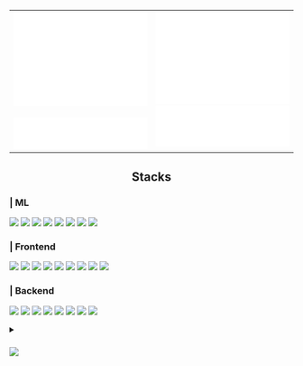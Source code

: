 <div align="center">
<!-- padding: 10px; border-radius: 10px -->

<div align="center">
  
  <!-- ![header](https://capsule-render.vercel.app/api?type=waving&color=gradient&height=300&section=header&text=Good%20to%20see%20you%20%F0%9F%A4%97) -->
  <!-- <img src="https://github.com/slowerthan5cmpersec/slowerthan5cmpersec/blob/main/src/5cm.gif" style="width: 90%"> -->
  <!--   style="padding: 10px; border-radius:6%; width: 80%;" -->
  <!--   <img src="https://i.gifer.com/Mc2n.gif" style="padding: 10px; border-radius:6% /9%;"> -->
  
</div>

<div>

<div align="center">
  <table>
    <tr>
      <td width="50%" valign="top">
        <picture width = 100% display="inline-block">
          <img src="/my-metrics-0.svg" alt="Metrics" width = 100% display="inline-block">
        </picture>
        <br><br>
        <picture width = 100% display="inline-block">
          <img src="/my-metrics-3.svg" alt="Metrics" width = 100% display="inline-block">
        </picture>
      </td>
      <td width="50%" valign="top">
        <picture width = 100% display="inline-block">
          <img src="/my-metrics-1.svg" alt="Metrics" width = 100% display="inline-block">
        </picture>
        <picture width = 100% display="inline-block">
          <img src="/my-metrics-2.svg" alt="Metrics" width = 100% display="inline-block">
        </picture>
      </td>
    </tr>
  </table>
</div>

  <!-- <div align="center">
    <picture width = 45% display="inline-block">
  <img src="/my-metrics-0.svg" alt="Metrics" width = 45% display="inline-block">
    </picture>
    <picture width = 45% display="inline-block">
  <img src="/my-metrics-1.svg" alt="Metrics" width = 45% display="inline-block">
    </picture>
  </div> -->

  
  
  <h2 align="center"> Stacks </h2>
  <div align="left">
  
  ###  <div align="left"> | ML </div>
  <picture><img src="https://img.shields.io/badge/PyTorch-fff?style=flat-square&logo=PyTorch&logoColor=EE4C2C"></picture>
  <picture><img src="https://img.shields.io/badge/Lightning-fff?style=flat-square&logo=Lightning&logoColor=792EE5"></picture>
  <picture><img src="https://img.shields.io/badge/Tensorflow-fff?style=flat-square&logo=Tensorflow&logoColor=FF6F00"></picture>
  <picture><img src="https://img.shields.io/badge/Keras-fff?style=flat-square&logo=Keras&logoColor=D00000"></picture>
  <picture><img src="https://img.shields.io/badge/scikit--learn-fff?style=flat-square&logo=scikit-learn&logoColor=F7931E"></picture>
  <picture><img src="https://img.shields.io/badge/Hugging Face-fff?style=flat-square&logo=huggingface&logoColor=#FFD21E"/></picture>
  <picture><img src="https://img.shields.io/badge/arXiv-fff?style=flat-square&logo=arXiv&logoColor=B31B1B"/></picture>
  <picture><img src="https://img.shields.io/badge/OpenCV-fff?style=flat-square&logo=OpenCV&logoColor=5C3EE8"/></picture>



  ### <div align="left"> | Frontend </div>
  <picture><img src="https://img.shields.io/badge/HTML5-fff?style=flat-square&logo=HTML5&logoColor=E34F26"></picture>
  <picture><img src="https://img.shields.io/badge/CSS3-fff?style=flat-square&logo=CSS&logoColor=1572B6"></picture>
  <picture><img src="https://img.shields.io/badge/Javascript-fff?style=flat-square&logo=Javascript&logoColor=F7DF1E"></picture>
  <picture><img src="https://img.shields.io/badge/Typescript-fff?style=flat-square&logo=Typescript&logoColor=3178C6"/></picture>
  <picture><img src="https://img.shields.io/badge/Node.js-fff?style=flat-square&logo=Node.js&logoColor=339933"></picture>
  <picture><img src="https://img.shields.io/badge/React-fff?style=flat-square&logo=React&logoColor=#61DAFB"></picture>
  <picture><img src="https://img.shields.io/badge/Tailwind CSS-fff?style=flat-square&logo=TailwindCSS&logoColor=06B6D4"/></picture>
  <picture><img src="https://img.shields.io/badge/Vite-fff?style=flat-square&logo=vite&logoColor=646CFF"/></picture>
  <picture><img src="https://img.shields.io/badge/CRA-fff?style=flat-square&logo=createreactapp&logoColor=#09D3AC"/></picture>
  <!-- <img src="https://img.shields.io/badge/Next.js-000000?style=flat-square&logo=Next.js&logoColor=white"> -->



  ### <div align="left"> | Backend </div>
  <picture><img src="https://img.shields.io/badge/Spring Boot-fff?style=flat-square&logo=SpringBoot&logoColor=6DB33F"></picture>
  <picture><img src="https://img.shields.io/badge/FastAPI-fff?style=flat-square&logo=fastapi&logoColor=009688"/></picture>
  <picture><img src="https://img.shields.io/badge/Google Cloud-fff?style=flat-square&logo=GoogleCloud&logoColor=4285F4"/></picture>
  <picture><img src="https://img.shields.io/badge/Spring Security-fff?style=flat-square&logo=springsecurity&logoColor=6DB33F"/></picture>
  <picture><img src="https://img.shields.io/badge/nginx-fff?style=flat-square&logo=nginx&logoColor=009639"/></picture>
  <picture><img src="https://img.shields.io/badge/Docker-fff?style=flat-square&logo=Docker&logoColor=2496ED"></picture>
  <picture><img src="https://img.shields.io/badge/MySQL-fff?style=flat-square&logo=MySQL&logoColor=whi4479A1te"></picture>
  <picture><img src="https://img.shields.io/badge/AWS-fff?style=flat-square&logo=aws&logoColor=%23FF9900"/></picture>


  
  <details> <summary> <h3> <picture><img src="https://img.shields.io/badge/ more info -282a36?style=flat-square&logo=wasmer&logoColor=white"></picture>  </h3> </summary> 
  <!--   ▫▴▾⁼⁻∘∎∮∷∴⋅     |    ━   -->
  <!--   ҂ ⬝_-) ᡕᠵᡁデ╤═╾╼      -->

  ### | PyPI 
  <picture><img src="https://img.shields.io/badge/Python-3776AB?style=flat-square&logo=Python&logoColor=white"></picture>
  <picture><img src="https://img.shields.io/badge/pandas-150458?style=flat-square&logo=pandas&logoColor=white"/></picture>
  <picture><img src="https://img.shields.io/badge/NumPy-013243?style=flat-square&logo=numpy&logoColor=white"/></picture>
  <picture><img src="https://img.shields.io/badge/SciPy-8CAAE6?style=flat-square&logo=SciPy&logoColor=white"/></picture>
  <picture><img src="https://img.shields.io/badge/Matplotlib-65BAEA?style=flat-square&logo=Matplotlib&logoColor=white"/></picture>
  <picture><img src="https://img.shields.io/badge/Selenium-43B02A?style=flat-square&logo=Selenium&logoColor=white"></picture>
  
  ### | Tools 
  <picture><img src="https://img.shields.io/badge/Visual Studio Code-007ACC?style=flat-square&logo=VisualStudioCode&logoColor=white"/></picture>
  <picture><img src="https://img.shields.io/badge/PyCharm-000000?style=flat-square&logo=PyCharm&logoColor=white"/></picture>
  <picture><img src="https://img.shields.io/badge/Intellij Idea-000000?style=flat-square&logo=intellijidea&logoColor=white"/></picture>
  <picture><img src="https://img.shields.io/badge/Eclipse-2C2255?style=flat-square&logo=Eclipse&logoColor=white"/></picture>
  <picture><img src="https://img.shields.io/badge/Jupyter-F37626?style=flat-square&logo=jupyter&logoColor=white"/></picture>
  <picture><img src="https://img.shields.io/badge/Anaconda-44A833?style=flat-square&logo=Anaconda&logoColor=white"/></picture>
  <picture><img src="https://img.shields.io/badge/Google Colab-F9AB00?style=flat-square&logo=GoogleColab&logoColor=white"/></picture>
  <picture><img src="https://img.shields.io/badge/Figma-F24E1E?style=flat-square&logo=Figma&logoColor=white"></picture>
  <picture><img src="https://img.shields.io/badge/Adobe-FF0000?style=flat-square&logo=Adobe&logoColor=white"/></picture>
  <picture><img src="https://img.shields.io/badge/Notion-fff?style=flat-square&logo=Notion&logoColor=black"></picture>
  <!-- <img src="https://img.shields.io/badge/Discord-5865F2?style=flat-square&logo=Discord&logoColor=white"> -->
  <!-- <picture><img src="https://img.shields.io/badge/Slack-4A154B?style=flat-square&logo=Slack&logoColor=white"></picture> -->

  ### <div align="left"> | Others </div>
  <picture><img src="https://img.shields.io/badge/Java-007396?style=flat-square&logo=Java&logoColor=white"></picture>
  <picture><img src="https://img.shields.io/badge/C-A8B9CC?style=flat-square&logo=C&logoColor=white"></picture>
  <picture><img src="https://img.shields.io/badge/C++-00599C?style=flat-square&logo=C%2B%2B&logoColor=white"></picture>
  <picture><img src="https://img.shields.io/badge/Arduino-00878F?style=flat-square&logo=arduino&logoColor=white"/></picture>
  <picture><img src="https://img.shields.io/badge/H2 Database-09476B?style=flat-square&logo=h2database&logoColor=white"/></picture>

  

  ### | Hate but...
  <picture><img src="https://img.shields.io/badge/lanchain-1C3C3C?style=flat-square&logo=langchain&logoColor=white"/></picture>
  <picture><img src="https://img.shields.io/badge/OracleSQL-F80000?style=flat-square&logo=Oracle&logoColor=fff"></picture>
  <picture><img src="https://img.shields.io/badge/Matlab-0076a8?style=flat-square&logo=Matlab&logoColor=white"></picture>
  <picture><img src="https://img.shields.io/badge/R-276DC3?style=flat-square&logo=R&logoColor=white"></picture>
  <picture><img src="https://img.shields.io/badge/Bootstrap-7952B3?style=flat-square&logo=Bootstrap&logoColor=white"></picture>
  <picture><img src="https://img.shields.io/badge/Thymeleaf-005F0F?style=flat-square&logo=thymeleaf&logoColor=white"></picture>
  

  
  
  </details>


  
<!-- <img src="https://img.shields.io/badge/ubuntu-E95420?style=flat-square&logo=ubuntu&logoColor=white"/> -->
<!-- <img src="https://img.shields.io/badge/macOS-000?style=flat-square&logo=macOS&logoColor=white"/> -->
<!-- <img src="https://img.shields.io/badge/Linux-FCC624?style=flat-square&logo=Linux&logoColor=white"> -->

  </div>

  <!-- <div>
    
  ## 🤔 Github Stats
  [![Anurag's GitHub stats](https://github-readme-stats.vercel.app/api?username=slowerthan5cmpersec&theme=neon&show_icons=true)](https://github.com/anuraghazra/github-readme-stats)
  <br/>
  [![Top Langs](https://github-readme-stats.vercel.app/api/top-langs/?username=slowerthan5cmpersec&theme=neon&show_icons=true&hide_progress=true)](https://github.com/anuraghazra/github-readme-stats)
  <br/>
  [![Readme Card](https://github-readme-stats.vercel.app/api/pin/?username=slowerthan5cmpersec&repo=LLM2web&theme=neon)](https://github.com/anuraghazra/github-readme-stats) [![Readme Card](https://github-readme-stats.vercel.app/api/pin/?username=slowerthan5cmpersec&repo=LLM2web&theme=neon)](https://github.com/anuraghazra/github-readme-stats)
  </div> -->
  
</div>
